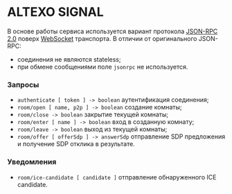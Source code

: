 # ALTEXO SIGNAL #

В основе работы сервиса используется вариант протокола [JSON-RPC 2.0](http://www.jsonrpc.org/specification) поверх [WebSocket](https://developer.mozilla.org/en-US/docs/Web/API/WebSocket) транспорта. В отличии от оригинального JSON-RPC:

* соединения не являются stateless;
* при обмене сообщениями поле `jsonrpc` не используется.

### Запросы ###

* `authenticate [ token ] -> boolean` аутентификация соединения;
* `room/open [ name, p2p ] -> boolean` создание комнаты;
* `room/close -> boolean` закрытие текущей комнаты;
* `room/enter [ name ] -> boolean` вход в созданную комнату;
* `room/leave -> boolean` выход из текущей комнаты;
* `room/offer [ offerSdp ] -> answerSdp` отправление SDP предложения и получение SDP отклика в результате.

### Уведомления ###

* `room/ice-candidate [ candidate ]` отправление обнаруженного ICE candidate.
